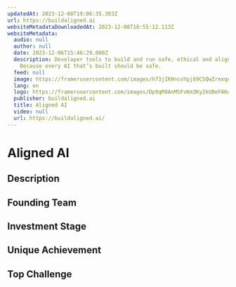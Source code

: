 ```yaml
---
updatedAt: 2023-12-08T19:06:35.303Z
url: https://buildaligned.ai
websiteMetadataDownloadedAt: 2023-12-08T18:55:12.113Z
websiteMetadata:
  audio: null
  author: null
  date: 2023-12-06T15:46:29.000Z
  description: Developer tools to build and run safe, ethical and aligned AI.
    Because every AI that’s built should be safe.
  feed: null
  image: https://framerusercontent.com/images/h73jIKHncoYpj69C5QwZrexqA.png
  lang: en
  logo: https://framerusercontent.com/images/Dp9qR0AnMSFvKm3Ky2kU0eFAKw.png
  publisher: buildaligned.ai
  title: Aligned AI
  video: null
  url: https://buildaligned.ai/
---
```

# Aligned AI
## Description
## Founding Team
## Investment Stage
## Unique Achievement
## Top Challenge
